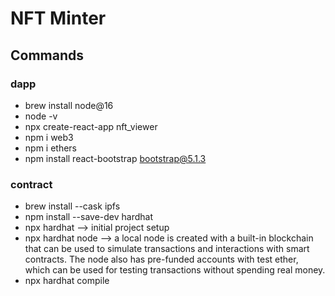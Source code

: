 # NFT Minter

## Commands

### dapp

- brew install node@16
- node -v
- npx create-react-app nft_viewer
- npm i web3
- npm i ethers
- npm install react-bootstrap bootstrap@5.1.3

### contract

- brew install --cask ipfs
- npm install --save-dev hardhat
- npx hardhat --> initial project setup
- npx hardhat node --> a local node is created with a built-in blockchain that can be used to simulate transactions and interactions with smart contracts. The node also has pre-funded accounts with test ether, which can be used for testing transactions without spending real money.
- npx hardhat compile
